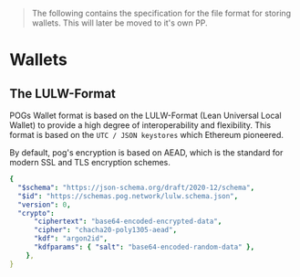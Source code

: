 > The following contains the specification for the file format for storing wallets. This will later be moved to it's own PP.

# Wallets

## The LULW-Format

POGs Wallet format is based on the LULW-Format (Lean Universal Local Wallet) to provide a high degree of interoperability and flexibility.
This format is based on the `UTC / JSON keystores` which Ethereum pioneered.

By default, pog's encryption is based on AEAD, which is the standard for modern SSL and TLS encryption schemes.

```yaml
{
  "$schema": "https://json-schema.org/draft/2020-12/schema",
  "$id": "https://schemas.pog.network/lulw.schema.json",
  "version": 0,
  "crypto":
      "ciphertext": "base64-encoded-encrypted-data",
      "cipher": "chacha20-poly1305-aead",
      "kdf": "argon2id",
      "kdfparams": { "salt": "base64-encoded-random-data" },
    },
}
```
